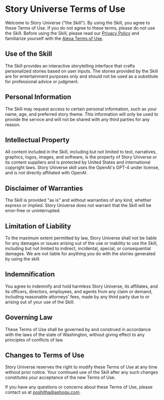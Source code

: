 <h1>Story Universe Terms of Use</h1>

<p>Welcome to Story Universe ("the Skill"). By using the Skill, you agree to these Terms of Use. If you do not agree to these terms, please do not use the Skill. Before using the Skill, please read our <a href="URL_TO_YOUR_PRIVACY_POLICY">Privacy Policy</a> and familiarize yourself with the <a href="https://www.amazon.com/gp/help/customer/display.html?nodeId=201809740">Alexa Terms of Use</a>.</p>

<h2>Use of the Skill</h2>

<p>The Skill provides an interactive storytelling interface that crafts personalized stories based on user inputs. The stories provided by the Skill are for entertainment purposes only and should not be used as a substitute for professional advice or judgment.</p>

<h2>Personal Information</h2>

<p>The Skill may request access to certain personal information, such as your name, age, and preferred story theme. This information will only be used to provide the service and will not be shared with any third parties for any reason.</p>

<h2>Intellectual Property</h2>

<p>All content included in the Skill, including but not limited to text, narratives, graphics, logos, images, and software, is the property of Story Universe or its content suppliers and is protected by United States and international copyright laws. Story Universe skill uses the OpenAI's GPT-4 under license, and is not directly affiliated with OpenAI.</p>

<h2>Disclaimer of Warranties</h2>

<p>The Skill is provided "as is" and without warranties of any kind, whether express or implied. Story Universe does not warrant that the Skill will be error-free or uninterrupted.</p>

<h2>Limitation of Liability</h2>

<p>To the maximum extent permitted by law, Story Universe shall not be liable for any damages or issues arising out of the use or inability to use the Skill, including but not limited to indirect, incidental, special, or consequential damages. We are not liable for anything you do with the stories generated by using the skill.</p>

<h2>Indemnification</h2>

<p>You agree to indemnify and hold harmless Story Universe, its affiliates, and its officers, directors, employees, and agents from any claim or demand, including reasonable attorneys' fees, made by any third party due to or arising out of your use of the Skill.</p>

<h2>Governing Law</h2>

<p>These Terms of Use shall be governed by and construed in accordance with the laws of the state of Washington, without giving effect to any principles of conflicts of law.</p>

<h2>Changes to Terms of Use</h2>

<p>Story Universe reserves the right to modify these Terms of Use at any time without prior notice. Your continued use of the Skill after any such changes constitutes your acceptance of the new Terms of Use.</p>

<p>If you have any questions or concerns about these Terms of Use, please contact us at <a href="mailto:poshitha@ashogu.com">poshitha@ashogu.com</a>.</p>
